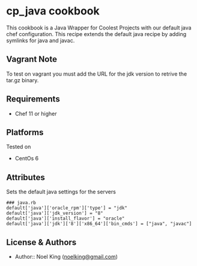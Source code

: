 cp_java cookbook
====================

This cookbook is a Java Wrapper for Coolest Projects with our default java chef configuration.  This recipe extends the default java recipe by adding symlinks for java and javac.

Vagrant Note
------------
To test on vagrant you must add the URL for the jdk version to retrive the tar.gz binary.

Requirements
------------
* Chef 11 or higher

Platforms
------------
Tested on

* CentOs 6

Attributes
----------

Sets the default java settings for the servers

	### java.rb
    default['java']['oracle_rpm']['type'] = "jdk"
	default['java']['jdk_version'] = "8"
	default['java']['install_flavor'] = "oracle"
	default['java']['jdk']['8']['x86_64']['bin_cmds'] = ["java", "javac"]

License & Authors
-----------------
- Author:: Noel King (<noelking@gmail.com>)


